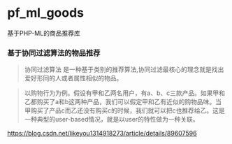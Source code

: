 # pf_ml_goods
基于PHP-ML的商品推荐库

### 基于协同过滤算法的物品推荐

 > 协同过滤算法 是一种基于类别的推荐算法,协同过滤最核心的理念就是找出爱好形同的人或者属性相似的物品。

 > 以购物行为为例。假设有甲和乙两名用户，有a、b、c三款产品。如果甲和乙都购买了a和b这两种产品，我们可以假定甲和乙有近似的购物品味。当甲购买了产品c而乙还没有购买c的时候，我们就可以把c也推荐给乙。这是一种典型的user-based情况，就是以user的特性做为一种关联。


https://blog.csdn.net/likeyou1314918273/article/details/89607596